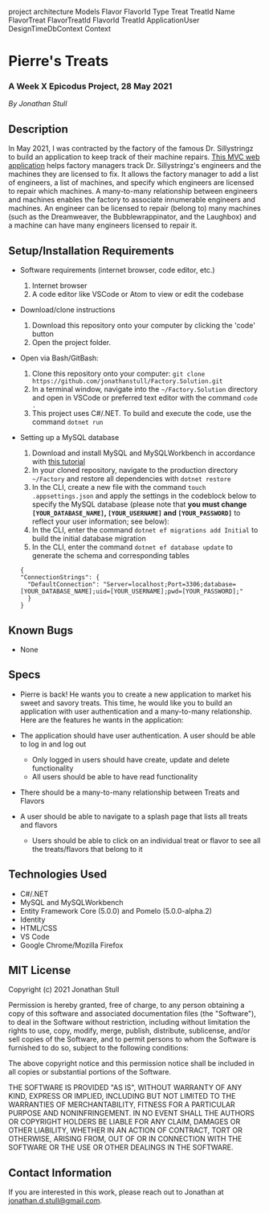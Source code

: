 project architecture
Models
  Flavor
    FlavorId
    Type
  Treat
    TreatId
    Name
  FlavorTreat
    FlavorTreatId
    FlavorId
    TreatId
  ApplicationUser
  DesignTimeDbContext
  Context


# Pierre's Treats

### A Week X Epicodus Project, 28 May 2021

_By Jonathan Stull_

## **Description**

In May 2021, I was contracted by the factory of the famous Dr. Sillystringz to build an application to keep track of their machine repairs. [This MVC web application](https://github.com/jonathanstull/Factory.Solution.git) helps factory managers track Dr. Sillystringz's engineers and the machines they are licensed to fix. It allows the factory manager to add a list of engineers, a list of machines, and specify which engineers are licensed to repair which machines. A many-to-many relationship between engineers and machines enables the factory to associate innumerable engineers and machines. An engineer can be licensed to repair (belong to) many machines (such as the Dreamweaver, the Bubblewrappinator, and the Laughbox) and a machine can have many engineers licensed to repair it.

## **Setup/Installation Requirements**

* Software requirements (internet browser, code editor, etc.)
  1. Internet browser
  2. A code editor like VSCode or Atom to view or edit the codebase

* Download/clone instructions
  1. Download this repository onto your computer by clicking the 'code' button
  2. Open the project folder.

* Open via Bash/GitBash:
  1. Clone this repository onto your computer: `git clone https://github.com/jonathanstull/Factory.Solution.git`
  2. In a terminal window, navigate into the `~/Factory.Solution` directory and open in VSCode or preferred text editor with the command `code .`
  3. This project uses C#/.NET. To build and execute the code, use the command `dotnet run`

* Setting up a MySQL database
  1. Download and install MySQL and MySQLWorkbench in accordance with [this tutorial](https://www.learnhowtoprogram.com/c-and-net/getting-started-with-c/installing-and-configuring-mysql)
  2. In your cloned repository, navigate to the production directory `~/Factory` and restore all dependencies with `dotnet restore`
  3. In the CLI, create a new file with the command `touch .appsettings.json` and apply the settings in the codeblock below to specify the MySQL database (please note that **you must change `[YOUR_DATABASE_NAME]`, `[YOUR_USERNAME]` and `[YOUR_PASSWORD]`** to reflect your user information; see below):
  4. In the CLI, enter the command `dotnet ef migrations add Initial` to build the initial database migration
  5. In the CLI, enter the command `dotnet ef database update` to generate the schema and corresponding tables
  
    ```
    {
    "ConnectionStrings": {
      "DefaultConnection": "Server=localhost;Port=3306;database=[YOUR_DATABASE_NAME];uid=[YOUR_USERNAME];pwd=[YOUR_PASSWORD];"
      }
    }
    ```


## **Known Bugs**

* None

## **Specs**

* Pierre is back! He wants you to create a new application to market his sweet and savory treats. This time, he would like you to build an application with user authentication and a many-to-many relationship. Here are the features he wants in the application:

* The application should have user authentication. A user should be able to log in and log out
  * Only logged in users should have create, update and delete functionality
  * All users should be able to have read functionality
* There should be a many-to-many relationship between Treats and Flavors
* A user should be able to navigate to a splash page that lists all treats and flavors
  * Users should be able to click on an individual treat or flavor to see all the treats/flavors that belong to it

## **Technologies Used**

* C#/.NET
* MySQL and MySQLWorkbench
* Entity Framework Core (5.0.0) and Pomelo (5.0.0-alpha.2)
* Identity
* HTML/CSS
* VS Code
* Google Chrome/Mozilla Firefox

## **MIT License**

Copyright (c) 2021 Jonathan Stull

Permission is hereby granted, free of charge, to any person obtaining a copy of this software and associated documentation files (the "Software"), to deal in the Software without restriction, including without limitation the rights to use, copy, modify, merge, publish, distribute, sublicense, and/or sell copies of the Software, and to permit persons to whom the Software is furnished to do so, subject to the following conditions:

The above copyright notice and this permission notice shall be included in all copies or substantial portions of the Software.

THE SOFTWARE IS PROVIDED "AS IS", WITHOUT WARRANTY OF ANY KIND, EXPRESS OR IMPLIED, INCLUDING BUT NOT LIMITED TO THE WARRANTIES OF MERCHANTABILITY, FITNESS FOR A PARTICULAR PURPOSE AND NONINFRINGEMENT. IN NO EVENT SHALL THE AUTHORS OR COPYRIGHT HOLDERS BE LIABLE FOR ANY CLAIM, DAMAGES OR OTHER LIABILITY, WHETHER IN AN ACTION OF CONTRACT, TORT OR OTHERWISE, ARISING FROM,
OUT OF OR IN CONNECTION WITH THE SOFTWARE OR THE USE OR OTHER DEALINGS IN THE SOFTWARE.

## **Contact Information**

If you are interested in this work, please reach out to Jonathan at <jonathan.d.stull@gmail.com>.
